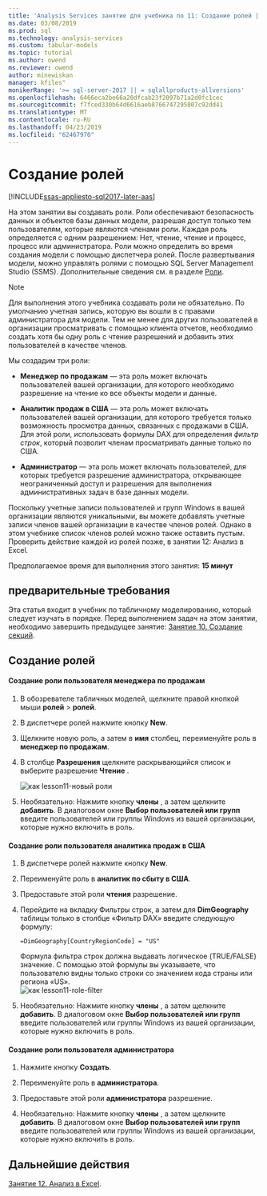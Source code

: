 ```yaml
---
title: 'Analysis Services занятие для учебника по 11: Создание ролей | Документация Майкрософт'
ms.date: 03/08/2019
ms.prod: sql
ms.technology: analysis-services
ms.custom: tabular-models
ms.topic: tutorial
ms.author: owend
ms.reviewer: owend
author: minewiskan
manager: kfiles"
monikerRange: '>= sql-server-2017 || = sqlallproducts-allversions'
ms.openlocfilehash: 6466eca2be66a20dfcab23f2097b71a2d0fc1cec
ms.sourcegitcommit: f7fced330b64d6616aeb8766747295807c92dd41
ms.translationtype: MT
ms.contentlocale: ru-RU
ms.lasthandoff: 04/23/2019
ms.locfileid: "62467970"
---
```

# <a name="create-roles"></a>Создание ролей

[!INCLUDE[ssas-appliesto-sql2017-later-aas](../../includes/ssas-appliesto-sql2017-later-aas.md)]

На этом занятии вы создавать роли. Роли обеспечивают безопасность данных и объектов базы данных модели, разрешая доступ только тем пользователям, которые являются членами роли. Каждая роль определяется с одним разрешением: Нет, чтение, чтение и процесс, процесс или администратора. Роли можно определить во время создания модели с помощью диспетчера ролей. После развертывания модели, можно управлять ролями с помощью SQL Server Management Studio (SSMS). Дополнительные сведения см. в разделе [Роли](../tabular-models/roles-ssas-tabular.md).
  
> [!NOTE]  
> Для выполнения этого учебника создавать роли не обязательно. По умолчанию учетная запись, которую вы вошли в с правами администратора для модели. Тем не менее для других пользователей в организации просматривать с помощью клиента отчетов, необходимо создать хотя бы одну роль с чтение разрешений и добавить этих пользователей в качестве членов.  
  
Мы создадим три роли:  
  
-   **Менеджер по продажам** — эта роль может включать пользователей вашей организации, для которого необходимо разрешение на чтение ко все объекты модели и данные.  
  
-   **Аналитик продаж в США** — эта роль может включать пользователей вашей организации, для которого требуется только возможность просмотра данных, связанных с продажами в США. Для этой роли, использовать формулы DAX для определения *фильтр строк*, который позволит членам просматривать данные только по США.  
  
-   **Администратор** — эта роль может включать пользователей, для которых требуется разрешение администратора, открывающее неограниченный доступ и разрешения для выполнения административных задач в базе данных модели.  
  
Поскольку учетные записи пользователей и групп Windows в вашей организации являются уникальными, вы можете добавлять учетные записи членов вашей организации в качестве членов ролей. Однако в этом учебнике список членов ролей можно также оставить пустым. Проверить действие каждой из ролей позже, в занятии 12: Анализ в Excel.  
  
Предполагаемое время для выполнения этого занятия: **15 минут**  
  
## <a name="prerequisites"></a>предварительные требования  

Эта статья входит в учебник по табличному моделированию, который следует изучать в порядке. Перед выполнением задач на этом занятии, необходимо завершить предыдущее занятие: [Занятие 10. Создание секций](../tutorial-tabular-1400/as-lesson-10-create-partitions.md).  
  
## <a name="create-roles"></a>Создание ролей  
  
#### <a name="to-create-a-sales-manager-user-role"></a>Создание роли пользователя менеджера по продажам  
  
1.  В обозревателе табличных моделей, щелкните правой кнопкой мыши **ролей** > **ролей**.  
  
2.  В диспетчере ролей нажмите кнопку **New**.  
  
3.  Щелкните новую роль, а затем в **имя** столбец, переименуйте роль в **менеджер по продажам**.  
  
4.  В столбце **Разрешения** щелкните раскрывающийся список и выберите разрешение **Чтение** . 

    ![как lesson11-новый роли](../tutorial-tabular-1400/media/as-lesson11-new-role.png) 
  
5.  Необязательно: Нажмите кнопку **члены** , а затем щелкните **добавить**. В диалоговом окне **Выбор пользователей или групп** введите пользователей или группы Windows из вашей организации, которые нужно включить в роль.  
  
#### <a name="to-create-a-sales-analyst-us-user-role"></a>Создание роли пользователя аналитика продаж в США  
  
1.  В диспетчере ролей нажмите кнопку **New**.    
  
2.  Переименуйте роль в **аналитик по сбыту в США**.  
  
3.  Предоставьте этой роли **чтения** разрешение.  
  
4.  Перейдите на вкладку Фильтры строк, а затем для **DimGeography** таблицы только в столбце «Фильтр DAX» введите следующую формулу:  
  
    ```Administrator
    =DimGeography[CountryRegionCode] = "US" 
    ```
    
    Формула фильтра строк должна выдавать логическое (TRUE/FALSE) значение. С помощью этой формулы вы указываете, что пользователю видны только строки со значением кода страны или региона «US».  
    ![как lesson11-role-filter](../tutorial-tabular-1400/media/as-lesson11-role-filter.png) 
  
6.  Необязательно: Нажмите кнопку **члены** , а затем щелкните **добавить**. В диалоговом окне **Выбор пользователей или групп** введите пользователей или группы Windows из вашей организации, которые нужно включить в роль.  
  
#### <a name="to-create-an-administrator-user-role"></a>Создание роли пользователя администратора  
  
1.  Нажмите кнопку **Создать**.  
  
2.  Переименуйте роль в **администратора**.  
  
3.  Предоставьте этой роли **администратора** разрешение.  
  
4.  Необязательно: Нажмите кнопку **члены** , а затем щелкните **добавить**. В диалоговом окне **Выбор пользователей или групп** введите пользователей или группы Windows из вашей организации, которые нужно включить в роль. 
  
  
## <a name="whats-next"></a>Дальнейшие действия

[Занятие 12. Анализ в Excel](../tutorial-tabular-1400/as-lesson-12-analyze-in-excel.md).

  
  
